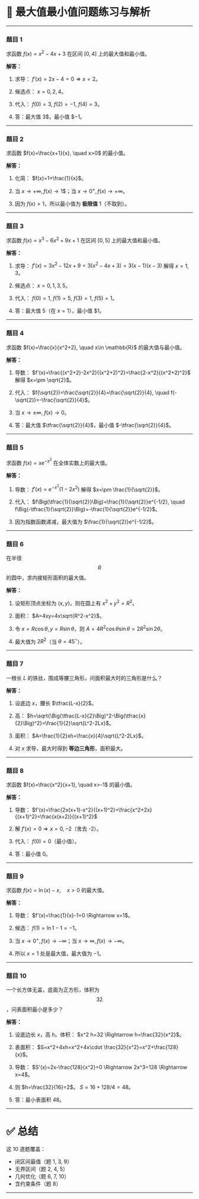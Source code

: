 


# 📘 最大值最小值问题练习与解析

---

### 题目 1

求函数
$f(x)=x^2-4x+3$
在区间 $[0,4]$ 上的最大值和最小值。

**解答：**

1. 求导：
   $f'(x)=2x-4=0 \Rightarrow x=2$。

2. 候选点： $x=0,2,4$。

3. 代入：
   $f(0)=3,\ f(2)=-1,\ f(4)=3$。

4. 答：最大值 $3$$，最小值 $$-1$。

---

### 题目 2

求函数
$f(x)=\frac{x+1}{x}, \quad x>0$
的最小值。

**解答：**

1. 化简： $f(x)=1+\frac{1}{x}$。

2. 当 $x\to+\infty, f(x)\to 1$$；当 $x\to 0^+, f(x)\to +\infty$。

3. 因为 $f(x) > 1$，所以最小值为 **极限值** $1$（不取到）。

---

### 题目 3

求函数
$f(x)=x^3-6x^2+9x+1$
在区间 $[0,5]$ 上的最大值和最小值。

**解答：**

1. 求导：
   $f'(x)=3x^2-12x+9=3(x^2-4x+3)=3(x-1)(x-3)$
   解得 $x=1,3$。

2. 候选点： $x=0,1,3,5$。

3. 代入：
   $f(0)=1,\ f(1)=5,\ f(3)=1,\ f(5)=1$。

4. 答：最大值 $5$（在 $x=1$），最小值 $$1$。

---

### 题目 4

求函数
$f(x)=\frac{x}{x^2+2}, \quad x\in \mathbb{R}$
的最大值与最小值。

**解答：**

1. 导数：
   $f'(x)=\frac{(x^2+2)-2x^2}{(x^2+2)^2}=\frac{2-x^2}{(x^2+2)^2}$
   解得 $x=\pm \sqrt{2}$。

2. 代入：
   $f(\sqrt{2})=\frac{\sqrt{2}}{4}=\frac{\sqrt{2}}{4}, \quad f(-\sqrt{2})=-\frac{\sqrt{2}}{4}$。

3. 当 $x\to\pm\infty,\ f(x)\to 0$。

4. 答：最大值 $\tfrac{\sqrt{2}}{4}$，最小值 $-\tfrac{\sqrt{2}}{4}$。

---

### 题目 5

求函数
$f(x)=x e^{-x^2}$
在全体实数上的最大值。

**解答：**

1. 导数：
   $f'(x)=e^{-x^2}(1-2x^2)$
   解得 $x=\pm \frac{1}{\sqrt{2}}$。

2. 代入：
   $f\Big(\tfrac{1}{\sqrt{2}}\Big)=\frac{1}{\sqrt{2}}e^{-1/2}, \quad f\Big(-\tfrac{1}{\sqrt{2}}\Big)=-\frac{1}{\sqrt{2}}e^{-1/2}$。

3. 因为指数函数递减，最大值为
   $\frac{1}{\sqrt{2}}e^{-1/2}$。

---

### 题目 6

在半径 $$R$$ 的圆中，求内接矩形面积的最大值。

**解答：**

1. 设矩形顶点坐标为 $(x,y)$，则在圆上有
  $x^2+y^2=R^2$。

2. 面积：
   $A=4xy=4x\sqrt{R^2-x^2}$。

3. 令 $x=R\cos\theta, y=R\sin\theta$，则
   $A=4R^2\cos\theta\sin\theta=2R^2\sin 2\theta$。

4. 最大值为 $2R^2$（当 $\theta=45^\circ$）。

---

### 题目 7

一根长 $L$ 的铁丝，围成等腰三角形，问面积最大时的三角形是什么？

**解答：**

1. 设底边 $x$，腰长 $\tfrac{L-x}{2}$。

2. 高：
   $h=\sqrt{\Big(\tfrac{L-x}{2}\Big)^2-\Big(\tfrac{x}{2}\Big)^2}=\frac{1}{2}\sqrt{L^2-2Lx}$。

3. 面积：
   $A=\frac{1}{2}xh=\frac{x}{4}\sqrt{L^2-2Lx}$。

4. 对 $x$ 求导，最大时得到 **等边三角形**，面积最大。

---

### 题目 8

求函数
$f(x)=\frac{x^2}{x+1}, \quad x>-1$
的最小值。

**解答：**

1. 导数：
   $f'(x)=\frac{2x(x+1)-x^2}{(x+1)^2}=\frac{x^2+2x}{(x+1)^2}=\frac{x(x+2)}{(x+1)^2}$

2. 解 $f'(x)=0 \Rightarrow x=0,-2$（舍去 -2）。

3. 代入：
   $f(0)=0$（最小值）。

4. 答：最小值 $0$。

---

### 题目 9

求函数
$f(x)=\ln(x)-x,\quad x>0$
的最大值。

**解答：**

1. 导数：
   $f'(x)=\frac{1}{x}-1=0 \Rightarrow x=1$。

2. 候选：
   $f(1)=\ln 1-1=-1$。

3. 当 $x\to 0^+, f(x)\to -\infty$；当 $x\to\infty, f(x)\to -\infty$。

4. 所以 $x=1$ 处是最大值，最大值为 $-1$。

---

### 题目 10

一个长方体无盖，底面为正方形，体积为 $$32$$，问表面积最小是多少？

**解答：**

1. 设底边长 $x$，高 $h$。体积：
   $x^2 h=32 \Rightarrow h=\frac{32}{x^2}$。

2. 表面积：
   $S=x^2+4xh=x^2+4x\cdot \frac{32}{x^2}=x^2+\frac{128}{x}$。

3. 导数：
   $S'(x)=2x-\frac{128}{x^2}=0 \Rightarrow 2x^3=128 \Rightarrow x=4$。

4. 则 $h=\frac{32}{16}=2$。
   $S=16+128/4=48$。

5. 答：最小表面积 $48$。

---

# ✅ 总结

这 10 道题覆盖：

* 闭区间最值（题 1, 3, 9）
* 无界区间（题 2, 4, 5）
* 几何优化（题 6, 7, 10）
* 含约束条件（题 8）

---


